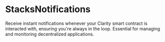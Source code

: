 # StacksNotifications
Receive instant notifications whenever your Clarity smart contract is interacted with, ensuring you're always in the loop. Essential for managing and monitoring decentralized applications.

